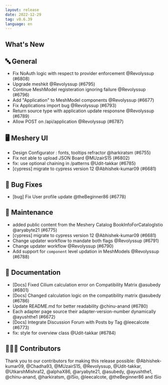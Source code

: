 ```yaml
---
layout: release
date: 2022-12-29
tag: v0.6.39
language: en
---
```


## What's New
## 🔤 General
- Fix NoAuth logic with respect to provider enforcement @Revolyssup (#6808)
- Upgrade meshkit @Revolyssup (#6795)
- Continue MeshModel registeration ignoring failure @Revolyssup (#6796)
- Add "Application" to MeshModel components @Revolyssup (#6677)
- Fix Applications import bug @Revolyssup (#6793)
- Return source type with application update responsne @Revolyssup (#6789)
- Allow POST on /api/application @Revolyssup (#6787)

## 🖥 Meshery UI

- Design Configurator : fonts, tooltips refractor @harkiratsm (#6755)
- Fix not able to upload JSON Board @MUzairS15 (#6802)
- fix: use optional chaining in /patterns @Udit-takkar (#6785)
- [cypress] migrate to cypress version 12 @Abhishek-kumar09 (#6681)

## 🐛 Bug Fixes

- [bug] Fix User profile update @theBeginner86 (#6778)

## 🧰 Maintenance

- added public content from the Meshery Catalog BookInfoForCatalogIstio @aryabyte21 (#6775)
- [cypress] migrate to cypress version 12 @Abhishek-kumar09 (#6681)
- Change updater workflow to mandate both flags @Revolyssup (#6791)
- Change updater workflow @Revolyssup (#6790)
- Add support for `component` level updation in MeshModels @Revolyssup (#6788)

## 📖 Documentation

- [Docs] Fixed Cilium calculation error on Compatibility Matrix @asubedy (#6801)
- [Docs] Changed calculation logic on the compatibility matrix @asubedy (#6786)
- Update README.md for better readability @chinu-anand (#6780)
- Each adapter page source their adapter-version-number dynamically @ayushthe1 (#6672)
- [Docs] Integrate Discussion Forum with Posts by Tag @leecalcote (#6773)
- fix: style for overview class @Udit-takkar (#6784)

## 👨🏽‍💻 Contributors

Thank you to our contributors for making this release possible:
@Abhishek-kumar09, @Chadha93, @MUzairS15, @Revolyssup, @Udit-takkar, @UtkarshMishra12, @alphaX86, @aryabyte21, @asubedy, @ayushthe1, @chinu-anand, @harkiratsm, @l5io, @leecalcote, @theBeginner86 and l5io
